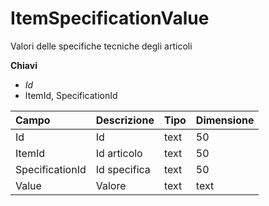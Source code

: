 # ItemSpecificationValue

Valori delle specifiche tecniche degli articoli

  
 **Chiavi**

* _Id_
* ItemId, SpecificationId

| Campo | Descrizione | Tipo | Dimensione |
| :--- | :--- | :--- | :--- |
| Id | Id | text | 50 |
| ItemId | Id articolo | text | 50 |
| SpecificationId | Id specifica | text | 50 |
| Value | Valore | text | text |

